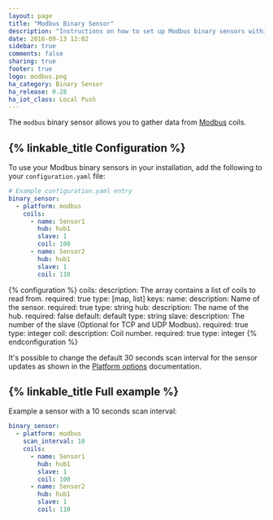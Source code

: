 ```yaml
---
layout: page
title: "Modbus Binary Sensor"
description: "Instructions on how to set up Modbus binary sensors within Home Assistant."
date: 2016-09-13 12:02
sidebar: true
comments: false
sharing: true
footer: true
logo: modbus.png
ha_category: Binary Sensor
ha_release: 0.28
ha_iot_class: Local Push
---
```


The `modbus` binary sensor allows you to gather data from [Modbus](http://www.modbus.org/) coils.

## {% linkable_title Configuration %}

To use your Modbus binary sensors in your installation, add the following to your `configuration.yaml` file:

```yaml
# Example configuration.yaml entry
binary_sensor:
  - platform: modbus
    coils:
      - name: Sensor1
        hub: hub1
        slave: 1
        coil: 100
      - name: Sensor2
        hub: hub1
        slave: 1
        coil: 110
```

{% configuration %}
coils:
  description: The array contains a list of coils to read from.
  required: true
  type: [map, list]
  keys:
    name:
      description: Name of the sensor.
      required: true
      type: string
    hub:
      description: The name of the hub.
      required: false
      default: default
      type: string
    slave:
      description: The number of the slave (Optional for TCP and UDP Modbus).
      required: true
      type: integer
    coil:
      description: Coil number.
      required: true
      type: integer
{% endconfiguration %}

It's possible to change the default 30 seconds scan interval for the sensor updates as shown in the [Platform options](/docs/configuration/platform_options/#scan-interval) documentation.

## {% linkable_title Full example %}

Example a sensor with a 10 seconds scan interval:

```yaml
binary_sensor:
  - platform: modbus
    scan_interval: 10
    coils:
      - name: Sensor1
        hub: hub1
        slave: 1
        coil: 100
      - name: Sensor2
        hub: hub1
        slave: 1
        coil: 110
```
